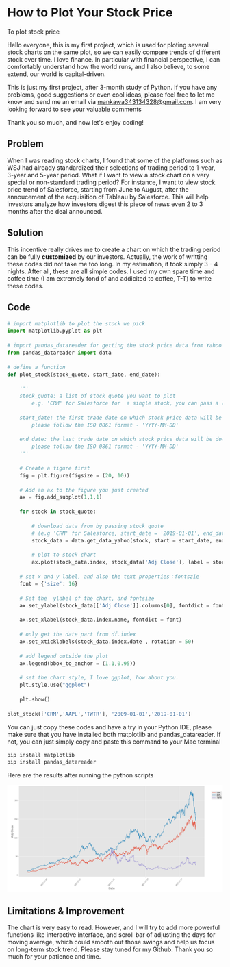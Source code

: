 How to Plot Your Stock Price
============================

To plot stock price

  Hello everyone, this is my first project, which is used for ploting several stock charts on the same plot, so we can easily compare trends of different stock over time. I love finance. In particular with financial perspective, I can comfortably understand how the world runs, and I also believe, to some extend, our world is capital-driven.

  This is just my first project, after 3-month study of Python. If you have any problems, good suggestions or even cool ideas, please feel free to let me know and send me an email via mankawa343134328@gmail.com. I am very looking forward to see your valuable comments

Thank you so much, and now let's enjoy coding!

## Problem
  When I was reading stock charts, I found that some of the platforms such as WSJ had already standardized their selections of trading period to 1-year, 3-year and 5-year period. What if I want to view a stock chart on a very special or non-standard trading period? For instance, I want to view stock price trend of Salesforce, starting from June to August, after the annoucement of the acquisition of Tableau by Salesforce. This will help investors analyze how investors digest this piece of news even 2 to 3 months after the deal announced.
  
## Solution 
  This incentive really drives me to create a chart on which the trading period can be fully **customized** by our investors.
  Actually, the work of writting these codes did not take me too long. In my estimation, it took simply 3 - 4 nights. After all, these are all simple codes. I used my own spare time and coffee time (I am extremely fond of and addicited to coffee, T-T) to write these codes.

## Code
```python
# import matplotlib to plot the stock we pick
import matplotlib.pyplot as plt

# import pandas_datareader for getting the stock price data from Yahoo
from pandas_datareader import data

# define a function 
def plot_stock(stock_quote, start_date, end_date):
    
    '''
    stock_quote: a list of stock quote you want to plot
        e.g. 'CRM' for Salesforce for  a single stock, you can pass a list which contains multiple stock like     ['AAPL','CRM','TSLA']
    
    start_date: the first trade date on which stock price data will be downloaded 
        please follow the ISO 0861 format - 'YYYY-MM-DD'
    
    end_date: the last trade date on which stock price data will be downloaded
        please follow the ISO 0861 format - 'YYYY-MM-DD'
    '''
    
    # Create a figure first
    fig = plt.figure(figsize = (20, 10))
    
    # Add an ax to the figure you just created
    ax = fig.add_subplot(1,1,1)
    
    for stock in stock_quote:
        
        # download data from by passing stock quote
        # (e.g 'CRM' for Salesforce, start_date = '2019-01-01', end_data = '2019-10-01')
        stock_data = data.get_data_yahoo(stock, start = start_date, end = end_date)
        
        # plot to stock chart
        ax.plot(stock_data.index, stock_data['Adj Close'], label = stock)
    
    # set x and y label, and also the text properties：fontszie
    font = {'size': 16}
    
    # Set the  ylabel of the chart, and fontsize
    ax.set_ylabel(stock_data[['Adj Close']].columns[0], fontdict = font)
    
    ax.set_xlabel(stock_data.index.name, fontdict = font)
    
    # only get the date part from df.index
    ax.set_xticklabels(stock_data.index.date , rotation = 50)
    
    # add legend outside the plot
    ax.legend(bbox_to_anchor = (1.1,0.95))
    
    # set the chart style, I love ggplot, how about you.
    plt.style.use("ggplot")
    
    plt.show()
   
plot_stock(['CRM','AAPL','TWTR'], '2009-01-01','2019-01-01')

```
  You can just copy these codes and have a try in your Python IDE, please make sure that you have installed
both matplotlib and pandas_datareader. If not, you can just simply copy and paste this command to your Mac terminal

```bat
pip install matplotlib
pip install pandas_datareader 
```

  Here are the results after running the python scripts

![Result](https://raw.githubusercontent.com/kwlwman2/Plot_Stock_Price/master/Result.png)

## Limitations & Improvement
  The chart is very easy to read. However, and I will try to add more powerful functions like interactive interface, and scroll bar of adjusting the days for moving average, which could smooth out those swings and help us focus on long-term stock trend. Please stay tuned for my Github. Thank you so much for your patience and time.
